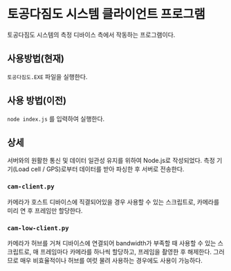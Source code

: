 # 토공다짐도 시스템 클라이언트 프로그램

토공다짐도 시스템의 측정 디바이스 측에서 작동하는 프로그램이다.

## 사용방법(현재)

`토공다짐도.EXE` 파일을 실행한다.

## 사용 방법(이전)

`node index.js` 를 입력하여 실행한다.

## 상세

서버와의 원활한 통신 및 데이터 일관성 유지를 위하여 Node.js로 작성되었다. 측정 기기(Load cell / GPS)로부터 데이터를 받아 파싱한 후 서버로 전송한다.

### `cam-client.py`

카메라가 호스트 디바이스에 직결되어있을 경우 사용할 수 있는 스크립트로, 카메라를 미리 연 후 프레임만 할당한다.

### `cam-low-client.py`

카메라가 허브를 거쳐 디바이스에 연결되어 bandwidth가 부족할 때 사용할 수 있는 스크립트로, 매 프레임마다 카메라를 하나씩 할당하고, 프레임을 촬영한 후 해제한다.
그러므로 매우 비효율적이나 허브를 여럿 물려 사용하는 경우에도 사용이 가능하다.
